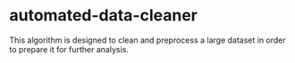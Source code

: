 # automated-data-cleaner
This algorithm is designed to clean and preprocess a large dataset in order to prepare it for further analysis. 

